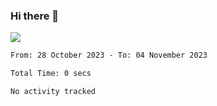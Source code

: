 ### Hi there 👋️

![](https://komarev.com/ghpvc/?username=Loner1024)

<!--START_SECTION:waka-->

```txt
From: 28 October 2023 - To: 04 November 2023

Total Time: 0 secs

No activity tracked
```

<!--END_SECTION:waka-->



